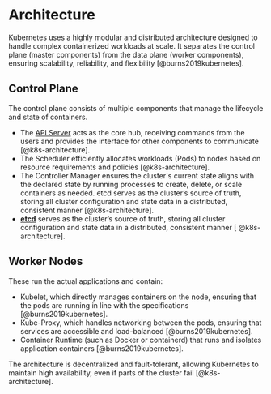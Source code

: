 # Architecture

Kubernetes uses a highly modular and distributed architecture designed to handle
complex containerized workloads at scale. It separates the control plane (master
components) from the data plane (worker components), ensuring scalability,
reliability, and flexibility [@burns2019kubernetes].

## Control Plane

The control plane consists of multiple components that manage the lifecycle and state
of containers.

- The [API Server](https://kubernetes.io/docs/concepts/architecture/#kube-apiserver)
  acts as the core hub, receiving commands from the users and provides the interface
  for other components to communicate [@k8s-architecture].
- The Scheduler efficiently allocates workloads (Pods) to nodes based on resource
  requirements and policies [@k8s-architecture].
- The Controller Manager ensures the cluster's current state aligns with the declared
  state by running processes to create, delete, or scale containers as needed. etcd
  serves as the cluster’s source of truth, storing all cluster configuration and
  state data in a distributed, consistent manner [@k8s-architecture].
- [**etcd**](https://kubernetes.io/docs/concepts/architecture/#etcd) serves as the
  cluster’s source of truth, storing all cluster configuration and state data in a
  distributed, consistent manner [ @k8s-architecture].

## Worker Nodes

These run the actual applications and contain:

- Kubelet, which directly manages containers on the node, ensuring that the pods are
  running in line with the specifications [@burns2019kubernetes].
- Kube-Proxy, which handles networking between the pods, ensuring that services are
  accessible and load-balanced [@burns2019kubernetes].
- Container Runtime (such as Docker or containerd) that runs and isolates application
  containers [@burns2019kubernetes].

The architecture is decentralized and fault-tolerant, allowing Kubernetes to maintain
high availability, even if parts of the cluster fail [@k8s-architecture].
